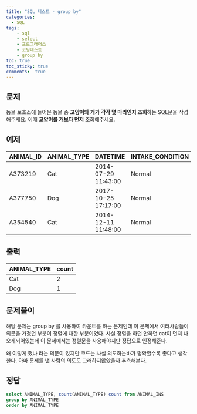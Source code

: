 ```yaml
---
title: "SQL 테스트 - group by"
categories: 
  - SQL
tags: 
    - sql
    - select
    - 프로그래머스
    - 코딩테스트
    - group by
toc: true
toc_sticky: true
comments:  true
---
```


## 문제
동물 보호소에 들어온 동물 중 **고양이와 개가 각각 몇 마리인지 조회**하는 SQL문을 작성해주세요. 이때 **고양이를 개보다 먼저** 조회해주세요.

## 예제
| ANIMAL_ID | ANIMAL_TYPE | DATETIME            | INTAKE_CONDITION | NAME | SEX_UPON_INTAKE |
|-----------|-------------|---------------------|------------------|------|-----------------|
| A373219   | Cat         | 2014-07-29 11:43:00 | Normal           | Ella | Spayed Female   |
| A377750   | Dog         | 2017-10-25 17:17:00 | Normal           | Lucy | Spayed Female   |
| A354540   | Cat         | 2014-12-11 11:48:00 | Normal           | Tux  | Neutered Male   |

## 출력
| ANIMAL_TYPE | count |
|-------------|-------|
| Cat         | 2     |
| Dog         | 1     |

## 문제풀이
해당 문제는 group by 를 사용하여 카운트를 하는 문제인데 이 문제에서 여러사람들이 의문을 가졌던 부분이 정렬에 대한 부분이었다. 사실 정렬을 하던 안하던 cat이 먼저 나오게되어있는데 이 문제에서는 정렬문을 사용해야지만 정답으로 인정해준다.
  
왜 이렇게 했나 라는 의문이 있지만 코드는 사실 의도하는바가 명확할수록 좋다고 생각한다. 아마 문제를 낸 사람의 의도도 그러하지않았을까 추측해본다.

## 정답
```sql
select ANIMAL_TYPE, count(ANIMAL_TYPE) count from ANIMAL_INS 
group by ANIMAL_TYPE 
order by ANIMAL_TYPE
```